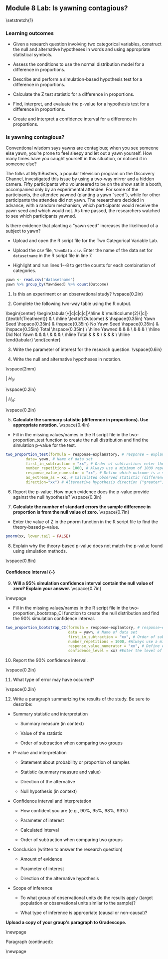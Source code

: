 ## Module 8 Lab:  Is yawning contagious?

\setstretch{1}

### Learning outcomes

* Given a research question involving two categorical variables, construct the null and alternative hypotheses
  in words and using appropriate statistical symbols.
  
* Assess the conditions to use the normal distribution model for a difference in proportions.

* Describe and perform a simulation-based hypothesis test for a difference in proportions.

* Calculate the Z test statistic for a difference in proportions.

* Find, interpret, and evaluate the p-value for a hypothesis test for a difference in proportions.

* Create and interpret a confidence interval for a difference in proportions.

### Is yawning contagious?

Conventional wisdom says yawns are contagious; when you see someone else yawn, you’re prone to feel sleepy and let out a yawn yourself. How many times have you caught yourself in this situation, or noticed it in someone else? 

The folks at MythBusters, a popular television program on the Discovery Channel, investigated this issue by using a two-way mirror and a hidden camera. Fifty participants who volunteered to be on the show sat in a booth, accompanied only by an experimental attendee. For some of the participants, the attendee yawned (planting a yawn “seed”), while for other participants the attendee did not yawn. The researchers decided in advance, with a random mechanism, which participants would receive the yawn seed and which would not. As time passed, the researchers watched to see which participants yawned.

Is there evidence that planting a "yawn seed" increases the likelihood of a subject to yawn?

* Upload and open the R script file for the Two Categorical Variable Lab. 

* Upload the csv file, `YawnData.csv`.  Enter the name of the data set for `datasetname` in the R script file in line 7. 

* Highlight and run lines 1--8 to get the counts for each combination of categories.


```r
yawn <- read.csv("datasetname")
yawn %>% group_by(YawnSeed) %>% count(Outcome)
```

1. Is this an experiment or an observational study?
\vspace{0.2in}

2. Complete the following two-way table using the R output.

\begin{center}
\begin{tabular}{|c|c|c|c|}\hline
 & \multicolumn{2}{|c|}{\textbf{Treatment}} & \\ \hline
\textbf{Outcome} & \hspace{0.35in} Yawn Seed \hspace{0.35in} & \hspace{0.35in} No Yawn Seed \hspace{0.35in} & \hspace{0.35in} Total \hspace{0.35in} \\ \hline
 Yawned & & & \\ 
  & & & \\ \hline
 Did Not Yawn & & & \\ 
  & & & \\ \hline
 Total & & &  \\ 
 & & & \\ \hline  
\end{tabular}
\end{center}

3. Write the parameter of interest for the research question.
\vspace{0.6in}

4. Write the null and alternative hypotheses in notation.

\vspace{2mm}

|    $H_0$:

\vspace{0.2in}

|    $H_A$:

\vspace{0.2in}

5. **Calculate the summary statistic (difference in proportions).  Use appropriate notation.**
\vspace{0.4in}

* Fill in the missing values/names in the R script file in the two-proportion_test function to create the null distribution and find the simulation p-value for the test.


```r
two_proportion_test(formula = response~explanatory, # response ~ explanatory
         data= yawn, # Name of data set
         first_in_subtraction = "xx", # Order of subtraction: enter the name of Group 1
         number_repetitions = 1000, # Always use a minimum of 1000 repetitions
         response_value_numerator = "xx", # Define which outcome is a success 
         as_extreme_as = xx, # Calculated observed statistic (difference in sample proportions)
         direction="xx") # Alternative hypothesis direction ("greater","less","two-sided")
```

6. Report the p-value. How much evidence does the p-value provide against the null hypothesis?
\vspace{0.3in}

7. **Calculate the number of standard errors the sample difference in proportion is from the null value of zero.**
\vspace{0.7in}

* Enter the value of Z in the pnorm function in the R script file to find the theory-based p-value.  


```r
pnorm(xx, lower.tail = FALSE)
```

8. Explain why the theory-based p-value does not match the p-value found using simulation methods.

\vspace{0.8in}

#### Confidence Interval {-}

9.  **Will a 95\% simulation confidence interval contain the null value of zero? Explain your answer.**
\vspace{0.7in}

\newpage

* Fill in the missing values/names in the R script file in the two-proportion_bootstrap_CI function to create the null distribution and find the 90\% simulation confidence interval.


```r
two_proportion_bootstrap_CI(formula = response~explantory, # response~explanatory,
                            data = yawn, # Name of data set
                            first_in_subtraction = "xx", # Order of subtraction; enter the name of Group 1
                            number_repetitions = 1000, #Always use a minimum of 1000 repetitions
                            response_value_numerator = "xx", # Define which outcome is a success
                            confidence_level = xx) #Enter the level of confidence as a decimal)
```

10. Report the 90\% confidence interval.

\vspace{0.2in}

11. What type of error may have occurred?

\vspace{0.2in}

12. Write a paragraph summarizing the results of the study.  Be sure to describe:

* Summary statistic and interpretation

    * Summary measure (in context)
    
    * Value of the statistic 
    
    * Order of subtraction when comparing two groups

* P-value and interpretation

    * Statement about probability or proportion of samples
    
    * Statistic (summary measure and value)
    
    * Direction of the alternative 
    
    * Null hypothesis (in context) 


* Confidence interval and interpretation

    * How confident you are (e.g., 90%, 95%, 98%, 99%)
    
    * Parameter of interest
    
    * Calculated interval
    
    * Order of subtraction when comparing two groups


* Conclusion (written to answer the research question)

    * Amount of evidence
    
    * Parameter of interest 
    
    * Direction of the alternative hypothesis


* Scope of inference

    * To what group of observational units do the results apply (target population or observational units similar to the sample)?
	
    * What type of inference is appropriate (causal or non-causal)?

**Upload a copy of your group's paragraph to Gradescope.** 

\newpage

Paragraph (continued): 

\newpage

